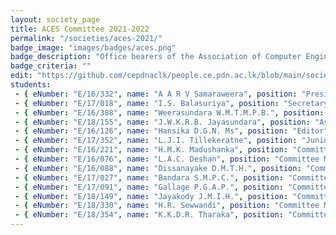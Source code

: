 ```yaml
---
layout: society_page
title: ACES Committee 2021-2022
permalink: "/societies/aces-2021/"
badge_image: "images/badges/aces.png"
badge_description: "Office bearers of the Association of Computer Engineering Students (ACES) for the year 2021-2022"
badge_criteria: ""
edit: "https://github.com/cepdnaclk/people.ce.pdn.ac.lk/blob/main/societies/aces-2021"
students: 
 - { eNumber: "E/16/332", name: "A A R V Samaraweera", position: "President", profile_url: "/students/e16/332/", profile_image: "https://people.ce.pdn.ac.lk/images/students/e16/e16332.jpg", link: "#" }
 - { eNumber: "E/17/018", name: "I.S. Balasuriya", position: "Secretary", profile_url: "/students/e17/018/", profile_image: "https://people.ce.pdn.ac.lk/images/students/e17/e17018.jpg", link: "#" }
 - { eNumber: "E/16/388", name: "Weerasundara W.M.T.M.P.B.", position: "Vice President", profile_url: "/students/e16/388/", profile_image: "https://people.ce.pdn.ac.lk/images/students/e16/e16388.jpg", link: "#" }
 - { eNumber: "E/18/155", name: "J.W.K.R.B. Jayasundara", position: "Assistant Secretary", profile_url: "/students/e18/155/", profile_image: "https://people.ce.pdn.ac.lk/images/students/e18/e18155.jpg", link: "#" }
 - { eNumber: "E/16/126", name: "Hansika D.G.N. Ms", position: "Editor", profile_url: "/students/e16/126/", profile_image: "https://people.ce.pdn.ac.lk/images/students/e16/e16126.jpg", link: "#" }
 - { eNumber: "E/17/352", name: "L.J.I. Tillekeratne", position: "Junior Editor", profile_url: "/students/e17/352/", profile_image: "https://people.ce.pdn.ac.lk/images/students/e17/e17352.jpg", link: "#" }
 - { eNumber: "E/16/221", name: "H.M.K. Madushanka", position: "Committee Member", profile_url: "/students/e16/221/", profile_image: "https://people.ce.pdn.ac.lk/images/students/e16/e16221.jpg", link: "#" }
 - { eNumber: "E/16/076", name: "L.A.C. Deshan", position: "Committee Member", profile_url: "/students/e16/076/", profile_image: "https://people.ce.pdn.ac.lk/images/students/e16/e16076.jpg", link: "#" }
 - { eNumber: "E/16/088", name: "Dissanayake D.M.T.H.", position: "Committee Member", profile_url: "/students/e16/088/", profile_image: "https://people.ce.pdn.ac.lk/images/students/e16/e16088.jpg", link: "#" }
 - { eNumber: "E/17/027", name: "Bandara S.M.P.C.", position: "Committee Member", profile_url: "/students/e17/027/", profile_image: "https://people.ce.pdn.ac.lk/images/students/e17/e17027.jpg", link: "#" }
 - { eNumber: "E/17/091", name: "Gallage P.G.A.P.", position: "Committee Member", profile_url: "/students/e17/091/", profile_image: "https://people.ce.pdn.ac.lk/images/students/e17/e17091.jpg", link: "#" }
 - { eNumber: "E/18/149", name: "Jayakody J.M.I.H.", position: "Committee Member", profile_url: "/students/e18/149/", profile_image: "https://people.ce.pdn.ac.lk/images/students/e18/e18149.jpg", link: "#" }
 - { eNumber: "E/18/330", name: "H.R. Sewwandi", position: "Committee Member", profile_url: "/students/e18/330/", profile_image: "https://people.ce.pdn.ac.lk/images/students/e18/e18330.jpg", link: "#" }
 - { eNumber: "E/18/354", name: "K.K.D.R. Tharaka", position: "Committee Member", profile_url: "/students/e18/354/", profile_image: "https://people.ce.pdn.ac.lk/images/students/e18/e18354.jpg", link: "#" }
---
```

